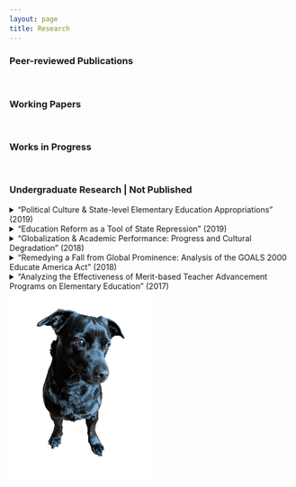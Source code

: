```yaml
---
layout: page
title: Research
---
```


<div class="text-left">
  <h3>Peer-reviewed Publications</h3>
  <br>
  <h3>Working Papers</h3>
  <br>
  <h3>Works in Progress</h3>
  <br>
  <h3>Undergraduate Research | Not Published</h3>
  
<details>
  <summary>
    “Political Culture & State-level Elementary Education Appropriations” (2019)
  </summary>
  <p>
    Utilized Elazar’s political culture typology, Heck’s applied political culture framework on higher education appropriations, and Wirt’s study on legislator response to political culture to explore the link between a state legislature’s dominant political culture and elementary education appropriations
  </p>
  </details>

  <details> 
  <summary>
    “Education Reform as a Tool of State Repression” (2019)
  </summary>
  <p>
   Utilized Finkel and Davenport’s characterizations of state repression to conduct a case study on Canada’s use of education reform as a tool of state repression to subjugate the aboriginal population into residential schools via The Indian Act of 1876
  </p>
</details>
 
<details>
  <summary>
   “Globalization & Academic Performance: Progress and Cultural Degradation” (2018)
  </summary>
  <p>
    Utilized OLS regression analysis on the KOF Globalization Index and the Programme for International Student Assessment (PISA) data to explore the link between globalization and academic performance
  </p>
  </details>

<details>
  <summary>
    “Remedying a Fall from Global Prominence: Analysis of the GOALS 2000 Educate America Act”	(2018)
  </summary>
  <p>
    Utilized John Kingdon's Policy Streams Model and Graham Allison's Governmental Politics Model to study the formulation and implementation of the GOALS 2000: Educate America Act
  </p>
  </details>

  <details>
  <summary>
    “Analyzing the Effectiveness of Merit-based Teacher Advancement Programs on Elementary Education”	(2017)
  </summary>
  <p>
    Utilized OLS regression analysis on state-level standardized testing data and government-funded teacher advancement programs to explore the link between merit pay and academic performance
  </p>
  </details>
  
</div>
  <img src="assets/img/orion_my_dog_gif.gif" alt="dog" style="width:50%">

